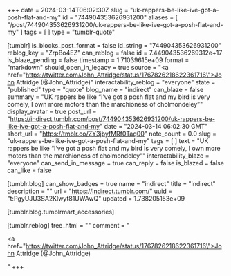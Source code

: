 +++
date = 2024-03-14T06:02:30Z
slug = "uk-rappers-be-like-ive-got-a-posh-flat-and-my"
id = "744904353626931200"
aliases = [ "/post/744904353626931200/uk-rappers-be-like-ive-got-a-posh-flat-and-my" ]
tags = [ ]
type = "tumblr-quote"

[tumblr]
is_blocks_post_format = false
id_string = "744904353626931200"
reblog_key = "ZrpBo4EZ"
can_reblog = false
id = 7.449043536269312e+17
is_blaze_pending = false
timestamp = 1.71039615e+09
format = "markdown"
should_open_in_legacy = true
source = "<a href=\"https://twitter.com/John_Attridge/status/1767826218622361716\">John Attridge (@John_Attridge)</a>"
interactability_reblog = "everyone"
state = "published"
type = "quote"
blog_name = "indirect"
can_blaze = false
summary = "UK rappers be like “I’ve got a posh flat and my bird is very comely, I own more motors than the marchioness of cholmondeley”"
display_avatar = true
post_url = "https://indirect.tumblr.com/post/744904353626931200/uk-rappers-be-like-ive-got-a-posh-flat-and-my"
date = "2024-03-14 06:02:30 GMT"
short_url = "https://tmblr.co/ZY3jbyfMRf0Taq00"
note_count = 0.0
slug = "uk-rappers-be-like-ive-got-a-posh-flat-and-my"
tags = [ ]
text = "UK rappers be like &ldquo;I&rsquo;ve got a posh flat and my bird is very comely, I own more motors than the marchioness of cholmondeley&rdquo;"
interactability_blaze = "everyone"
can_send_in_message = true
can_reply = false
is_blazed = false
can_like = false

[tumblr.blog]
can_show_badges = true
name = "indirect"
title = "indirect"
description = ""
url = "https://indirect.tumblr.com/"
uuid = "t:PgyUJU3SA2Klwyt81UWAwQ"
updated = 1.738205153e+09

[tumblr.blog.tumblrmart_accessories]

[tumblr.reblog]
tree_html = ""
comment = "<p><a href=\"https://twitter.com/John_Attridge/status/1767826218622361716\">John Attridge (@John_Attridge)</a></p>"
+++
